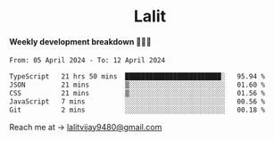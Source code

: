 <h1 align="center">Lalit</h1>

#### Weekly development breakdown 👨🏻‍💻
<!--START_SECTION:waka-->

```txt
From: 05 April 2024 - To: 12 April 2024

TypeScript   21 hrs 50 mins  ████████████████████████░   95.94 %
JSON         21 mins         ▒░░░░░░░░░░░░░░░░░░░░░░░░   01.60 %
CSS          21 mins         ▒░░░░░░░░░░░░░░░░░░░░░░░░   01.56 %
JavaScript   7 mins          ░░░░░░░░░░░░░░░░░░░░░░░░░   00.56 %
Git          2 mins          ░░░░░░░░░░░░░░░░░░░░░░░░░   00.18 %
```

<!--END_SECTION:waka-->

Reach me at → lalitvijay9480@gmail.com
